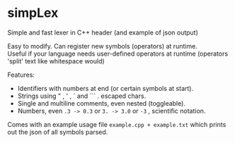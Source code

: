 # simpLex
Simple and fast lexer in C++ header (and example of json output)     
   
Easy to modify. Can register new symbols (operators) at runtime.  
Useful if your language needs user-defined operators at runtime (operators 'split' text like whitespace would)   
  
Features:   
- Identifiers with numbers at end (or certain symbols at start).   
- Strings using " , ' , ` and ``` . escaped chars.     
- Single and multiline comments, even nested (toggleable).     
- Numbers, even `.3 -> 0.3` or `3. -> 3.0` or `-3` , scientific notation.     
      
Comes with an example usage file `example.cpp + example.txt` which prints out the json of all symbols parsed.  
  
